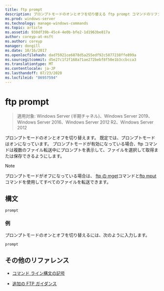 ```yaml
---
title: ftp prompt
description: プロンプトモードのオンとオフを切り替える ftp prompt コマンドのリファレンス記事です。
ms.prod: windows-server
ms.technology: manage-windows-commands
ms.topic: article
ms.assetid: 930df39b-45c4-4e0b-bfe2-1d1963be817a
author: coreyp-at-msft
ms.author: coreyp
manager: dongill
ms.date: 10/16/2017
ms.openlocfilehash: dad75921ce6878d5a255edf92c5877238ffe899a
ms.sourcegitcommit: d5e27c1f2f168a71ae272bebf8f50e1b3ccbcca3
ms.translationtype: MT
ms.contentlocale: ja-JP
ms.lasthandoff: 07/23/2020
ms.locfileid: "86957594"
---
```

# <a name="ftp-prompt"></a>ftp prompt

> 適用対象: Windows Server (半期チャネル)、Windows Server 2019、Windows Server 2016、Windows Server 2012 R2、Windows Server 2012

プロンプトモードのオンとオフを切り替えます。 既定では、プロンプトモードはオンになっています。 プロンプトモードが有効になっている場合、ftp コマンドは複数のファイル転送中にプロンプトを表示して、ファイルを選択して取得または保存できるようにします。

> [!NOTE]
> プロンプトモードがオフになっている場合は、 [ftp の mget](ftp-mget.md)コマンドと[ftp mput](ftp-mput_1.md)コマンドを使用してすべてのファイルを転送できます。

## <a name="syntax"></a>構文

```
prompt
```

### <a name="examples"></a>例

プロンプトモードのオンとオフを切り替えるには、次のように入力します。

```
prompt
```

## <a name="additional-references"></a>その他のリファレンス

- [コマンド ライン構文の記号](command-line-syntax-key.md)

- [追加の FTP ガイダンス](/previous-versions/orphan-topics/ws.10/cc756013(v=ws.10))
